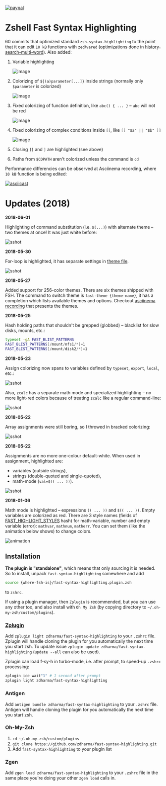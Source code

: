 [![paypal](https://www.paypalobjects.com/en_US/i/btn/btn_donateCC_LG.gif)](https://www.paypal.com/cgi-bin/webscr?cmd=_s-xclick&hosted_button_id=D6XDCHDSBDSDG)

# Zshell Fast Syntax Highlighting

60 commits that optimized standard `zsh-syntax-highlighting` to the point that it can edit `10 kB`
functions with `zed`/`vared` (optimizations done in
[history-search-multi-word](https://github.com/zdharma/history-search-multi-word)). Also added:

1. Variable highlighting

    ![image](https://raw.githubusercontent.com/zdharma/fast-syntax-highlighting/master/images/parameter.png)

2. Colorizing of `${(a)parameter[...]}` inside strings (normally only `$parameter` is colorized)

    ![image](https://raw.githubusercontent.com/zdharma/fast-syntax-highlighting/master/images/in_string.png)

3. Fixed colorizing of function definition, like `abc() { ... }` – `abc` will not be red

    ![image](https://raw.githubusercontent.com/zdharma/fast-syntax-highlighting/master/images/function.png)

4. Fixed colorizing of complex conditions inside `[[`, like `[[ "$a" || "$b" ]]`

    ![image](https://raw.githubusercontent.com/zdharma/fast-syntax-highlighting/master/images/cplx_cond.png)

5. Closing `]]` and `]` are highlighted (see above)

6. Paths from `$CDPATH` aren't colorized unless the command is `cd`

Performance differencies can be observed at Asciinema recording, where `10 kB` function is being edited:

[![asciicast](https://asciinema.org/a/112367.png)](https://asciinema.org/a/112367)

# Updates (2018)
**2018-06-01**

Highlighting of command substitution (i.e. `$(...)`) with alternate theme – two themes at once! It was just white before:

![sshot](https://raw.githubusercontent.com/zdharma/fast-syntax-highlighting/master/images/cmdsubst.png)

**2018-05-30**

For-loop is highlighted, it has separate settings in [theme file](https://github.com/zdharma/fast-syntax-highlighting/blob/master/themes/free.ini).

![sshot](https://raw.githubusercontent.com/zdharma/fast-syntax-highlighting/master/images/for-loop.png)

**2018-05-27**

Added support for 256-color themes. There are six themes shipped with FSH. The command to
switch theme is `fast-theme {theme-name}`, it has a completion which lists available themes
and options. Checkout [asciinema recording](https://asciinema.org/a/183814) that presents
the themes.

**2018-05-25**

Hash holding paths that shouldn't be grepped (globbed) – blacklist for slow disks, mounts, etc.:

```zsh
typeset -gA FAST_BLIST_PATTERNS
FAST_BLIST_PATTERNS[/mount/nfs1/*]=1
FAST_BLIST_PATTERNS[/mount/disk2/*]=1
```

**2018-05-23**

Assign colorizing now spans to variables defined by `typeset`, `export`, `local`, etc.:

![sshot](https://raw.githubusercontent.com/zdharma/fast-syntax-highlighting/master/images/typeset.png)

Also, `zcalc` has a separate math mode and specialized highlighting – no more light-red colors because of
treating `zcalc` like a regular command-line:

![sshot](https://raw.githubusercontent.com/zdharma/fast-syntax-highlighting/master/images/zcalc.png)

**2018-05-22**

Array assignments were still boring, so I throwed in bracked colorizing:

![sshot](https://raw.githubusercontent.com/zdharma/fast-syntax-highlighting/master/images/array-assign.png)

**2018-05-22**<a name="assign-update"></a>

Assignments are no more one-colour default-white. When used in assignment, highlighted are:

- variables (outside strings),
- strings (double-quoted and single-quoted),
- math-mode (`val=$(( ... ))`).

![sshot](https://raw.githubusercontent.com/zdharma/fast-syntax-highlighting/master/images/assign.png)

**2018-01-06**

Math mode is highlighted – expressions `(( ... ))` and `$(( ... ))`. Empty variables are colorized as red.
There are 3 style names (fields of
[FAST_HIGHLIGHT_STYLES](https://github.com/zdharma/fast-syntax-highlighting/blob/master/fast-highlight#L34)
hash) for math-variable, number and empty variable (error): `mathvar`, `mathnum`, `matherr`. You can set
them (like the animation below shows) to change colors.

![animation](https://raw.githubusercontent.com/zdharma/fast-syntax-highlighting/master/images/math.gif)

## Installation

**The plugin is "standalone"**, which means that only sourcing it is needed. So to
install, unpack `fast-syntax-highlighting` somewhere and add

```zsh
source {where-fsh-is}/fast-syntax-highlighting.plugin.zsh
```

to `zshrc`.

If using a plugin manager, then `Zplugin` is recommended, but you can use any
other too, and also install with `Oh My Zsh` (by copying directory to
`~/.oh-my-zsh/custom/plugins`).

### [Zplugin](https://github.com/psprint/zplugin)

Add `zplugin light zdharma/fast-syntax-highlighting` to your `.zshrc` file. Zplugin will handle
cloning the plugin for you automatically the next time you start zsh. To update
issue `zplugin update zdharma/fast-syntax-highlighting` (`update --all` can also be used).

Zplugin can load f-sy-h in turbo-mode, i.e. after prompt, to speed-up `.zshrc` processing:

```zsh
zplugin ice wait"1" # 1 second after prompt
zplugin light zdharma/fast-syntax-highlighting
```

### Antigen

Add `antigen bundle zdharma/fast-syntax-highlighting` to your `.zshrc` file. Antigen will handle
cloning the plugin for you automatically the next time you start zsh.

### Oh-My-Zsh

1. `cd ~/.oh-my-zsh/custom/plugins`
2. `git clone https://github.com/zdharma/fast-syntax-highlighting.git`
3. Add `fast-syntax-highlighting` to your plugin list

### Zgen

Add `zgen load zdharma/fast-syntax-highlighting` to your `.zshrc` file in the same place you're doing
your other `zgen load` calls in.

